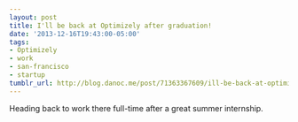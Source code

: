 ```yaml
---
layout: post
title: I'll be back at Optimizely after graduation!
date: '2013-12-16T19:43:00-05:00'
tags:
- Optimizely
- work
- san-francisco
- startup
tumblr_url: http://blog.danoc.me/post/71363367609/ill-be-back-at-optimizely-after-graduation
---
```


Heading back to work there full-time after a great summer internship.
